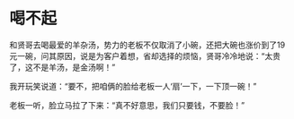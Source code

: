 # 喝不起

和贤哥去喝最爱的羊杂汤，势力的老板不仅取消了小碗，还把大碗也涨价到了19元一碗，问其原因，说是为客户着想，省却选择的烦恼，贤哥冷冷地说：“太贵了，这不是羊汤，是金汤啊！” 

我开玩笑说道：“要不，把咱俩的脸给老板一人‘扇’一下，一下顶一碗！” 

老板一听，脸立马拉了下来：“真不好意思，我们只要钱，不要脸！”
